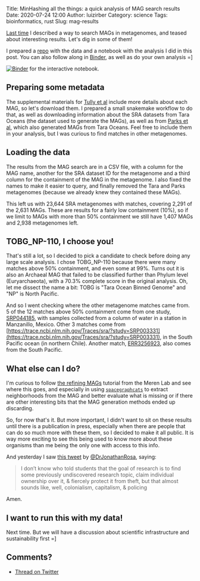 Title: MinHashing all the things: a quick analysis of MAG search results
Date: 2020-07-24 12:00
Author: luizirber
Category: science
Tags: bioinformatics, rust
Slug: mag-results

[Last time] I described a way to search MAGs in metagenomes, 
and teased about interesting results.
Let's dig in some of them!

[Last time]: {filename}/2020-07-22-mag-search.md

I prepared a [repo] with the data and a notebook with the analysis I did in this
post.
You can also follow along in [Binder](https://mybinder.org),
as well as do your own analysis =]

[repo]: https://github.com/luizirber/2020-07-22-mag-search/
[![Binder](https://mybinder.org/badge_logo.svg)](https://mybinder.org/v2/gh/luizirber/2020-07-22-mag-search/master) for the interactive notebook.

## Preparing some metadata

The supplemental materials for [Tully et al] include more details about each MAG,
so let's download them.
I prepared a small snakemake workflow to do that,
as well as downloading information about the SRA datasets from Tara Oceans
(the dataset used to generate the MAGs),
as well as from [Parks et al],
which also generated MAGs from Tara Oceans.
Feel free to include them in your analysis,
but I was curious to find matches in other metagenomes.

[Tully et al]: https://www.nature.com/articles/sdata2017203
[Parks et al]: https://www.nature.com/articles/s41564-017-0012-7

## Loading the data

The results from the MAG search are in a CSV file,
with a column for the MAG name,
another for the SRA dataset ID for the metagenome and a third column for the
containment of the MAG in the metagenome.
I also fixed the names to make it easier to query,
and finally removed the Tara and Parks metagenomes
(because we already knew they contained these MAGs).

This left us with 23,644 SRA metagenomes with matches,
covering 2,291 of the 2,631 MAGs.
These are results for a fairly low containment (10%),
so if we limit to MAGs with more than 50% containment we still have 1,407 MAGs and 2,938 metagenomes left.

## TOBG_NP-110, I choose you!

That's still a lot,
so I decided to pick a candidate to check before doing any large scale analysis.
I chose TOBG_NP-110 because there were many matches above 50% containment,
and even some at 99%.
Turns out it is also an Archaeal MAG that failed to be classified further than Phylum level (Euryarchaeota),
with a 70.3% complete score in the original analysis.
Oh, let me dissect the name a bit:
TOBG is "Tara Ocean Binned Genome" and "NP" is North Pacific.

And so I went checking where the other metagenome matches came from.
5 of the 12 matches above 50% containment come from one study,
[SRP044185](https://trace.ncbi.nlm.nih.gov/Traces/sra/?study=SRP044185),
with samples collected from a column of water in a station in Manzanillo, Mexico.
Other 3 matches come from 
[https://trace.ncbi.nlm.nih.gov/Traces/sra/?study=SRP003331](https://trace.ncbi.nlm.nih.gov/Traces/sra/?study=SRP003331),
in the South Pacific ocean (in northern Chile).
Another match,
[ERR3256923](https://trace.ncbi.nlm.nih.gov/Traces/sra/?run=ERR3256923),
also comes from the South Pacific.

## What else can I do?

I'm curious to follow [the refining MAGs] tutorial from the Meren Lab and see where this goes,
and especially in using [`spacegraphcats`](https://genomebiology.biomedcentral.com/articles/10.1186/s13059-020-02066-4)
to extract neighborhoods from the MAG and better evaluate what is missing or if there are other interesting bits that
the MAG generation methods ended up discarding.

[the refining MAGs]: http://merenlab.org/data/refining-mags/

So, for now that's it.
But more important,
I didn't want to sit on these results until there is a publication in press,
especially when there are people that can do so much more with these them,
so I decided to make it all public.
It is way more exciting to see this being used to know more about these
organisms than me being the only one with access to this info.

And yesterday I saw [this tweet] by
[@DrJonathanRosa](https://twitter.com/DrJonathanRosa/status/1286381346605027328),
saying:

> I don’t know who told students that the goal of research is to find some
> previously undiscovered research topic, claim individual ownership over it,
> & fiercely protect it from theft, but that almost sounds like, well,
> colonialism, capitalism, & policing 

Amen.

[this tweet]: https://twitter.com/DrJonathanRosa/status/1286381346605027328

## I want to run this with my data!

Next time. But we will have a discussion about scientific infrastructure and
sustainability first =]

## Comments?

- [Thread on Twitter][101]

[101]: https://twitter.com/luizirber/status/1286700888111738880
